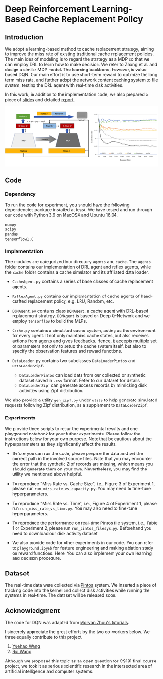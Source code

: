 # Deep Reinforcement Learning-Based Cache Replacement Policy

## Introduction

We adopt a learning-based method to cache replacement strategy, aiming to improve the miss rate of existing traditional cache replacement policies. The main idea of modeling is to regard the strategy as a MDP so that we can employ DRL to learn how to make decision. We refer to Zhong et al. and design a similar MDP model. The learning backbone, however, is value-based DQN. Our main effort is to use short-term reward to optimize the long term miss rate, and further adopt the network content caching system to file system, testing the DRL agent with real-time disk activities.

In this work, in addition to the implementation code, we also prepared a piece of [slides](https://peihaowang.github.io/archive/Wang_DRL_Cache_2020_slides.pdf) and detailed [report](https://peihaowang.github.io/archive/Wang_DRL_Cache_2020_report.pdf).

![teaser](teaser.png)

## Code

### Dependency

To run the code for experiment, you should have the following dependencies package installed at least. We have tested and run through our code with Python 3.6 on MacOSX and Ubuntu 16.04.

```
numpy
scipy
pandas
tensorflow1.0
```

### Implementation

The modules are categorized into directory `agents` and `cache`. The `agents` folder contains our implementation of DRL agent and reflex agents, while the `cache` folder contains a cache simulator and its affiliated data loader.

* `CacheAgent.py` contains a series of base classes of cache replacement agents.

* `ReflexAgent.py` contains our implementation of cache agents of hand-crafted replacement policy, e.g. LRU, Random, etc.

* `DQNAgent.py` contains class `DQNAgent`, a cache agent with DRL-based replacement strategy. `DQNAgent` is based on Deep Q-Network and we employ `tensorflow` to build the MLPs.

* `Cache.py` contains a simulated cache system, acting as the environment for every agent. It not only maintains cache states, but also receives actions from agents and gives feedbacks. Hence, it accepts multiple set of parameters not only to setup the cache system itself, but also to specify the observation features and reward functions.

* `DataLoader.py` contains two subclasses `DataLoaderPintos` and `DataLoaderZipf`.

    * `DataLoaderPintos` can load data from our collected or synthetic dataset saved in `.csv` format. Refer to our dataset for details
    * `DataLoaderZipf` can generate access records by mimicking disk activities using Zipf distribution.

We also provide a utility `gen_zipf.py` under `utils` to help generate simulated requests following Zipf distribution, as a supplement to `DataLoaderZipf`.

### Experiments

We provide three scripts to recur the experimental results and one playground notebook for your futher experiments. Please follow the instructions below for your own purpose. Note that be cautious about the hyperparameters as they significantly affect the results.

* Before you can run the code, please prepare the data and set the correct path in the involved source files. Note that you may encounter the error that the synthetic Zipf records are missing, which means you should generate them on your own. Nevertheless, you may find the utility we mentioned above helpful.

* To reproduce "Miss Rate vs. Cache Size", i.e., Figure 3 of Experiment 1, please run `run_miss_rate_vs_capacity.py`. You may need to fine-tune hyperparameters.

* To reproduce "Miss Rate vs. Time", i.e., Figure 4 of Experiment 1, please run `run_miss_rate_vs_time.py`. You may also need to fine-tune hyperparameters.

* To reproduce the performance on real-time Pintos file system, i.e., Table 1 or Experiment 2, please run `run_pintos_filesys.py`. Beforehand you need to download our disk activity dataset.

* We also provide code for other experiments in our code. You can refer to `playground.ipynb` for feature engineering and making ablation study on reward functions. Here, You can also implement your own learning and decision procedure.

## Dataset

The real-time data were collected via [Pintos](https://web.stanford.edu/class/cs140/projects/pintos/pintos_1.html) system. We inserted a piece of tracking code into the kernel and collect disk activities while running the systems in real-time. The dataset will be released soon.

## Acknowledgment

The code for DQN was adapted from [Morvan Zhou's tutorials](https://github.com/MorvanZhou/Reinforcement-learning-with-tensorflow).

I sincerely appreciate the great efforts by the two co-workers below. We three equally contribute to this project.

1. [Yuehao Wang](https://github.com/yuehaowang)
2. [Rui Wang](https://github.com/RioReal)

Although we proposed this topic as an open question for CS181 final course project, we took it as serious scientific research in the intersected area of artificial intelligence and computer systems.
